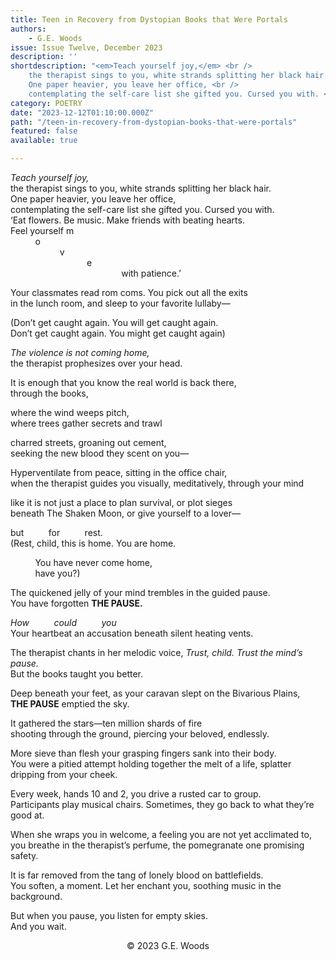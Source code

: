 ```yaml
---
title: Teen in Recovery from Dystopian Books that Were Portals
authors:
    - G.E. Woods
issue: Issue Twelve, December 2023
description: ''
shortdescription: "<em>Teach yourself joy,</em> <br />
    the therapist sings to you, white strands splitting her black hair. <br />
    One paper heavier, you leave her office, <br />
    contemplating the self-care list she gifted you. Cursed you with. <br />"
category: POETRY
date: "2023-12-12T01:10:00.000Z"
path: "/teen-in-recovery-from-dystopian-books-that-were-portals"
featured: false
available: true

---
```


<em>Teach yourself joy,</em> <br />
the therapist sings to you, white strands splitting her black hair. <br />
One paper heavier, you leave her office, <br />
contemplating the self-care list she gifted you. Cursed you with. <br />
‘Eat flowers. Be music. Make friends with beating hearts. <br />
Feel yourself m <br />
&nbsp;&nbsp;&nbsp;&nbsp;&nbsp;&nbsp;&nbsp;&nbsp;&nbsp;&nbsp;o <br />
&nbsp;&nbsp;&nbsp;&nbsp;&nbsp;&nbsp;&nbsp;&nbsp;&nbsp;&nbsp;&nbsp;&nbsp;&nbsp;&nbsp;&nbsp;&nbsp;&nbsp;&nbsp;&nbsp;&nbsp;v <br />
&nbsp;&nbsp;&nbsp;&nbsp;&nbsp;&nbsp;&nbsp;&nbsp;&nbsp;&nbsp; &nbsp;&nbsp;&nbsp;&nbsp;&nbsp;&nbsp;&nbsp;&nbsp;&nbsp;&nbsp;&nbsp;&nbsp;&nbsp;&nbsp;&nbsp;&nbsp;&nbsp;&nbsp;&nbsp;&nbsp;e <br />
&nbsp;&nbsp;&nbsp;&nbsp;&nbsp;&nbsp;&nbsp;&nbsp;&nbsp;&nbsp;&nbsp;&nbsp;&nbsp;&nbsp;&nbsp;&nbsp;&nbsp;&nbsp;&nbsp;&nbsp;&nbsp;&nbsp;&nbsp;&nbsp;&nbsp;&nbsp;&nbsp;&nbsp;&nbsp;&nbsp;&nbsp;&nbsp;&nbsp;&nbsp;&nbsp;&nbsp;&nbsp;&nbsp;&nbsp;&nbsp;&nbsp;&nbsp;&nbsp;&nbsp;&nbsp;with patience.’ <br />

Your classmates read rom coms. You pick out all the exits <br />
in the lunch room, and sleep to your favorite lullaby— <br />

(Don’t get caught again. You will get caught again. <br />
Don’t get caught again. You might get caught again) <br />

<em>The violence is not coming home,</em> <br />
the therapist prophesizes over your head. <br />

It is enough that you know the real world is back there, <br /> 
through the books, <br /> 

where the wind weeps pitch, <br /> 
where trees gather secrets and trawl <br />

charred streets, groaning out cement, <br />
seeking the new blood they scent on you— <br />

Hyperventilate from peace, sitting in the office chair, <br /> 
when the therapist guides you visually, meditatively, through your mind <br />

like it is not just a place to plan survival, or plot sieges <br /> 
beneath The Shaken Moon, or give yourself to a lover— <br />

but&nbsp;&nbsp;&nbsp;&nbsp;&nbsp;&nbsp;&nbsp;&nbsp;&nbsp;&nbsp;for&nbsp;&nbsp;&nbsp;&nbsp;&nbsp;&nbsp;&nbsp;&nbsp;&nbsp;&nbsp;rest. <br />
(Rest, child, this is home. You are home. <br /> 

&nbsp;&nbsp;&nbsp;&nbsp;&nbsp;&nbsp;&nbsp;&nbsp;&nbsp;&nbsp;You have never come home, <br />
&nbsp;&nbsp;&nbsp;&nbsp;&nbsp;&nbsp;&nbsp;&nbsp;&nbsp;&nbsp;have you?) <br />

The quickened jelly of your mind trembles in the guided pause. <br />
You have forgotten <strong>THE PAUSE.</strong> <br /> 

<em>How</em>&nbsp;&nbsp;&nbsp;&nbsp;&nbsp;&nbsp;&nbsp;&nbsp;&nbsp;&nbsp;<em>could</em>&nbsp;&nbsp;&nbsp;&nbsp;&nbsp;&nbsp;&nbsp;&nbsp;&nbsp;&nbsp;<em>you</em> <br />
Your heartbeat an accusation beneath silent heating vents. <br />

The therapist chants in her melodic voice, <em>Trust, child. Trust the mind’s pause. </em> <br />
But the books taught you better. <br />

Deep beneath your feet, as your caravan slept on the Bivarious Plains, <br /> 
<strong>THE PAUSE</strong> emptied the sky. <br />

It gathered the stars—ten million shards of fire <br /> 
shooting through the ground, piercing your beloved, endlessly. <br />

More sieve than flesh your grasping fingers sank into their body. <br />
You were a pitied attempt holding together the melt of a life, splatter dripping from your cheek. <br />

Every week, hands 10 and 2, you drive a rusted car to group. <br />
Participants play musical chairs. Sometimes, they go back to what they’re good at. <br />

When she wraps you in welcome, a feeling you are not yet acclimated to, <br />
you breathe in the therapist’s perfume, the pomegranate one promising safety. <br />

It is far removed from the tang of lonely blood on battlefields. <br />
You soften, a moment. Let her enchant you, soothing music in the background. <br />  

But when you pause, you listen for empty skies. <br />
And you wait. <br />



<p style="text-align: center;">© 2023 G.E. Woods</p>


